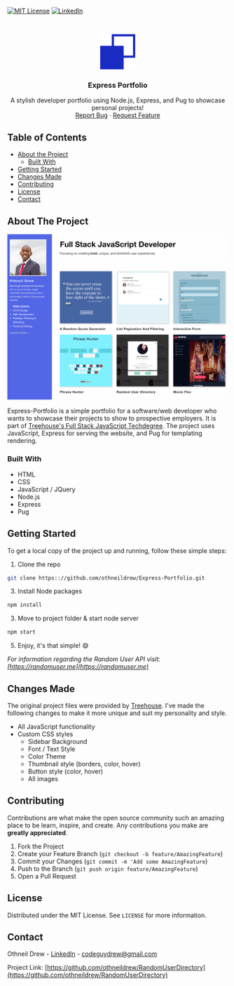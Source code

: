 <!-- PROJECT SHIELDS -->
[![MIT License][license-shield]][license-url]
[![LinkedIn][linkedin-shield]][linkedin-url]



<!-- PROJECT LOGO -->
<br />
<p align="center">
  <a href="https://github.com/othneildrew/Express-Portfolio">
      <img src="./public/images/abstract-icon.png" alt="Logo" width="80" height="80">
  </a>

  <h3 align="center">Express Portfolio</h3>

  <p align="center">
    A stylish developer portfolio using Node.js, Express, and Pug to showcase personal projects!
    <br />
    <a href="https://github.com/othneildrew/Express-Portfolio/issues">Report Bug</a>
    ·
    <a href="https://github.com/othneildrew/Express-Portfolio/issues">Request Feature</a>
  </p>
</p>



<!-- TABLE OF CONTENTS -->
## Table of Contents

* [About the Project](#about-the-project)
  * [Built With](#built-with)
* [Getting Started](#getting-started)
* [Changes Made](#changes-made)
* [Contributing](#contributing)
* [License](#license)
* [Contact](#contact)



<!-- ABOUT THE PROJECT -->
## About The Project

[![Express-Portfolio Screen Shot][product-screenshot]](https://github.com/othneildrew/Express-Portfolio)

 Express-Portfolio is a simple portfolio for a software/web developer who wants to showcase their projects to show to prospective employers. It is part of [Treehouse's Full Stack JavaScript Techdegree](https://join.teamtreehouse.com/full-stack-javascript-techdegree). The project uses JavaScript, Express for serving the website, and Pug for templating rendering.



### Built With

* HTML
* CSS
* JavaScript / JQuery
* Node.js
* Express
* Pug



<!-- GETTING STARTED -->
## Getting Started

To get a local copy of the project up and running, follow these simple steps:

1. Clone the repo
```sh
git clone https:://github.com/othneildrew/Express-Portfolio.git
```
3. Install Node packages
```sh
npm install
```
3. Move to project folder & start node server
```sh
npm start
```
5. Enjoy, it's that simple! :smile:

_For information regarding the Random User API visit: [https://randomuser.me](https://randomuser.me)_



## Changes Made

The original project files were provided by [Treehouse](https://teamtreehouse.com). I've made the following changes to make it more unique and suit my personality and style.

* All JavaScript functionality
* Custom CSS styles
  * Sidebar Background
  * Font / Text Style
  * Color Theme
  * Thumbnail style (borders, color, hover)
  * Button style (color, hover)
  * All images



<!-- CONTRIBUTING -->
## Contributing

Contributions are what make the open source community such an amazing place to be learn, inspire, and create. Any contributions you make are **greatly appreciated**.

1. Fork the Project
2. Create your Feature Branch (`git checkout -b feature/AmazingFeature`)
3. Commit your Changes (`git commit -m 'Add some AmazingFeature`)
4. Push to the Branch (`git push origin feature/AmazingFeature`)
5. Open a Pull Request



<!-- LICENSE -->
## License

Distributed under the MIT License. See `LICENSE` for more information.



<!-- CONTACT -->
## Contact

Othneil Drew - [LinkedIn](https://linkedin.com/in/othneildrew) - codeguydrew@gmail.com

Project Link: [https://github.com/othneildrew/RandomUserDirectory](https://github.com/othneildrew/RandomUserDirectory)





<!-- MARKDOWN LINKS & IMAGES -->
[license-shield]: https://img.shields.io/badge/license-MIT-blue.svg?style=flat-square
[license-url]: https://choosealicense.com/licenses/mit
[linkedin-shield]: https://img.shields.io/badge/-LinkedIn-black.svg?style=flat-square&logo=linkedin&colorB=555
[linkedin-url]: https://linkedin.com/in/othneildrew
[product-screenshot]: ./public/images/express-portfolio.png
